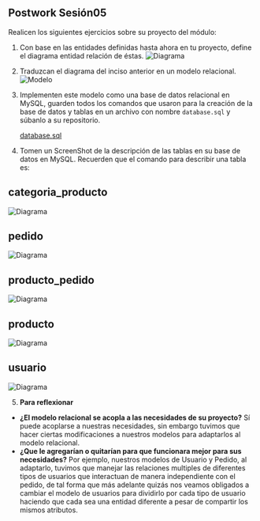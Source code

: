 ## Postwork Sesión05

Realicen los siguientes ejercicios sobre su proyecto del módulo:

1. Con base en las entidades definidas hasta ahora en tu proyecto, define el diagrama entidad relación de éstas.
   ![Diagrama](https://raw.githubusercontent.com/joanrodriguezhe/BEDU_Grupo11_Backend/master/postwork-sesion05/DiagramaER-Grupo11.png)
2. Traduzcan el diagrama del inciso anterior en un modelo relacional.
   ![Modelo](https://raw.githubusercontent.com/joanrodriguezhe/BEDU_Grupo11_Backend/master/postwork-sesion05/ModeloRelacional-Grupo11.png)
3. Implementen este modelo como una base de datos relacional en MySQL, guarden todos los comandos que usaron para la creación de la base de datos y tablas en un archivo con nombre `database.sql` y súbanlo a su repositorio.

   [database.sql](./database.sql)

4. Tomen un ScreenShot de la descripción de las tablas en su base de datos en MySQL. Recuerden que el comando para describir una tabla es:

## categoria_producto

![Diagrama](https://raw.githubusercontent.com/joanrodriguezhe/BEDU_Grupo11_Backend/master/postwork-sesion05/describesTables/categoria_producto.png)

## pedido

![Diagrama](https://raw.githubusercontent.com/joanrodriguezhe/BEDU_Grupo11_Backend/master/postwork-sesion05/describesTables/pedido.png)

## producto_pedido

![Diagrama](https://raw.githubusercontent.com/joanrodriguezhe/BEDU_Grupo11_Backend/master/postwork-sesion05/describesTables/producto_pedido.png)

## producto

![Diagrama](https://raw.githubusercontent.com/joanrodriguezhe/BEDU_Grupo11_Backend/master/postwork-sesion05/describesTables/producto.png)

## usuario

![Diagrama](https://raw.githubusercontent.com/joanrodriguezhe/BEDU_Grupo11_Backend/master/postwork-sesion05/describesTables/usuario.png) 

5. **Para reflexionar** 
- **¿El modelo relacional se acopla a las necesidades de su proyecto?**
  Sí puede acoplarse a nuestras necesidades, sin embargo tuvimos que hacer ciertas modificaciones a nuestros modelos para adaptarlos al modelo relacional.
- **¿Que le agregarían o quitarían para que funcionara mejor para sus necesidades?**
  Por ejemplo, nuestros modelos de Usuario y Pedido, al adaptarlo, tuvimos que manejar las relaciones multiples de diferentes tipos de usuarios que interactuan de manera independiente con el pedido, de tal forma que más adelante quizás nos veamos obligados a cambiar el modelo de usuarios para dividirlo por cada tipo de usuario haciendo que cada sea una entidad diferente a pesar de compartir los mismos atributos.
